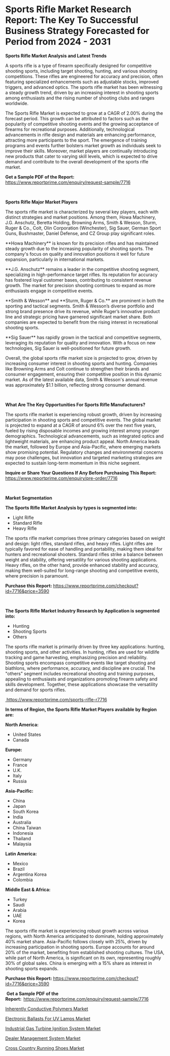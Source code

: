<p><h1>Sports Rifle Market Research Report: The Key To Successful Business Strategy Forecasted for Period from 2024 - 2031</h1></p><p><strong>Sports Rifle Market Analysis and Latest Trends</strong></p>
<p><p>A sports rifle is a type of firearm specifically designed for competitive shooting sports, including target shooting, hunting, and various shooting competitions. These rifles are engineered for accuracy and precision, often featuring specialized enhancements such as adjustable stocks, improved triggers, and advanced optics. The sports rifle market has been witnessing a steady growth trend, driven by an increasing interest in shooting sports among enthusiasts and the rising number of shooting clubs and ranges worldwide.</p><p>The Sports Rifle Market is expected to grow at a CAGR of 2.00% during the forecast period. This growth can be attributed to factors such as the popularity of competitive shooting events and the growing acceptance of firearms for recreational purposes. Additionally, technological advancements in rifle design and materials are enhancing performance, attracting more participants to the sport. The emergence of training programs and events further bolsters market growth as individuals seek to improve their skills. Moreover, market players are continually introducing new products that cater to varying skill levels, which is expected to drive demand and contribute to the overall development of the sports rifle market.</p></p>
<p><strong>Get a Sample PDF of the Report:&nbsp;</strong> <a href="https://www.reportprime.com/enquiry/request-sample/7716?utm_campaign=96&utm_medium=2&utm_source=Github&utm_content=ia&utm_term=15112024&utm_id=sports-rifle">https://www.reportprime.com/enquiry/request-sample/7716</a></p>
<p>&nbsp;</p>
<p><strong>Sports Rifle Major Market Players</strong></p>
<p><p>The sports rifle market is characterized by several key players, each with distinct strategies and market positions. Among them, Howa Machinery, J.G. Anschutz, Beretta Holding, Browning Arms, Smith & Wesson, Sturm, Ruger & Co., Colt, Olin Corporation (Winchester), Sig Sauer, German Sport Guns, Bushmaster, Daniel Defense, and CZ Group play significant roles.</p><p>**Howa Machinery** is known for its precision rifles and has maintained steady growth due to the increasing popularity of shooting sports. The company's focus on quality and innovation positions it well for future expansion, particularly in international markets.</p><p>**J.G. Anschutz** remains a leader in the competitive shooting segment, specializing in high-performance target rifles. Its reputation for accuracy has fostered loyal customer bases, contributing to consistent revenue growth. The market for precision shooting continues to expand as more enthusiasts engage in competitive events.</p><p>**Smith & Wesson** and **Sturm, Ruger & Co.** are prominent in both the sporting and tactical segments. Smith & Wesson’s diverse portfolio and strong brand presence drive its revenue, while Ruger’s innovative product line and strategic pricing have garnered significant market share. Both companies are expected to benefit from the rising interest in recreational shooting sports.</p><p>**Sig Sauer** has rapidly grown in the tactical and competitive segments, leveraging its reputation for quality and innovation. With a focus on new technologies, Sig Sauer is well-positioned for future growth.</p><p>Overall, the global sports rifle market size is projected to grow, driven by increasing consumer interest in shooting sports and hunting. Companies like Browning Arms and Colt continue to strengthen their brands and consumer engagement, ensuring their competitive position in this dynamic market. As of the latest available data, Smith & Wesson's annual revenue was approximately $1.1 billion, reflecting strong consumer demand.</p></p>
<p>&nbsp;</p>
<p><strong>What Are The Key Opportunities For Sports Rifle Manufacturers?</strong></p>
<p><p>The sports rifle market is experiencing robust growth, driven by increasing participation in shooting sports and competitive events. The global market is projected to expand at a CAGR of around 6% over the next five years, fueled by rising disposable incomes and growing interest among younger demographics. Technological advancements, such as integrated optics and lightweight materials, are enhancing product appeal. North America leads the market, followed by Europe and Asia-Pacific, where emerging markets show promising potential. Regulatory changes and environmental concerns may pose challenges, but innovation and targeted marketing strategies are expected to sustain long-term momentum in this niche segment.</p></p>
<p><strong>Inquire or Share Your Questions If Any Before Purchasing This Report:</strong> <a href="https://www.reportprime.com/enquiry/pre-order/7716?utm_campaign=96&utm_medium=2&utm_source=Github&utm_content=ia&utm_term=15112024&utm_id=sports-rifle">https://www.reportprime.com/enquiry/pre-order/7716</a></p>
<p>&nbsp;</p>
<p><strong>Market Segmentation</strong></p>
<p><strong>The Sports Rifle Market Analysis by types is segmented into:</strong></p>
<p><ul><li>Light Rifle</li><li>Standard Rifle</li><li>Heavy Rifle</li></ul></p>
<p><p>The sports rifle market comprises three primary categories based on weight and design: light rifles, standard rifles, and heavy rifles. Light rifles are typically favored for ease of handling and portability, making them ideal for hunters and recreational shooters. Standard rifles strike a balance between weight and stability, offering versatility for various shooting applications. Heavy rifles, on the other hand, provide enhanced stability and accuracy, making them well-suited for long-range shooting and competitive events, where precision is paramount.</p></p>
<p><strong>Purchase this Report:&nbsp;</strong><a href="https://www.reportprime.com/checkout?id=7716&price=3590&utm_campaign=96&utm_medium=2&utm_source=Github&utm_content=ia&utm_term=15112024&utm_id=sports-rifle">https://www.reportprime.com/checkout?id=7716&price=3590</a></p>
<p>&nbsp;</p>
<p><strong>The Sports Rifle Market Industry Research by Application is segmented into:</strong></p>
<p><ul><li>Hunting</li><li>Shooting Sports</li><li>Others</li></ul></p>
<p><p>The sports rifle market is primarily driven by three key applications: hunting, shooting sports, and other activities. In hunting, rifles are used for wildlife tracking and game harvesting, emphasizing precision and reliability. Shooting sports encompass competitive events like target shooting and biathlons, where performance, accuracy, and discipline are crucial. The "others" segment includes recreational shooting and training purposes, appealing to enthusiasts and organizations promoting firearm safety and skills development. Together, these applications showcase the versatility and demand for sports rifles.</p></p>
<p><a href="https://www.reportprime.com/sports-rifle-r7716?utm_campaign=96&utm_medium=2&utm_source=Github&utm_content=ia&utm_term=15112024&utm_id=sports-rifle">&nbsp;https://www.reportprime.com/sports-rifle-r7716</a></p>
<p><strong>In terms of Region, the Sports Rifle Market Players available by Region are:</strong></p>
<p>
    <p> <strong> North America: </strong>
        <ul>
            <li>United States</li>
            <li>Canada</li>
        </ul>
        </p> 
    <p> <strong> Europe: </strong>
        <ul>
            <li>Germany</li>
            <li>France</li>
            <li>U.K.</li>
            <li>Italy</li>
            <li>Russia</li>
        </ul>
        </p> 
    <p> <strong> Asia-Pacific: </strong>
        <ul>
            <li>China</li>
            <li>Japan</li>
            <li>South Korea</li>
            <li>India</li>
            <li>Australia</li>
            <li>China Taiwan</li>
            <li>Indonesia</li>
            <li>Thailand</li>
            <li>Malaysia</li>
        </ul>
        </p> 
    <p> <strong> Latin America: </strong>
        <ul>
            <li>Mexico</li>
            <li>Brazil</li>
            <li>Argentina Korea</li>
            <li>Colombia</li>
        </ul>
        </p> 
    <p> <strong> Middle East & Africa: </strong>
        <ul>
            <li>Turkey</li>
            <li>Saudi</li>
            <li>Arabia</li>
            <li>UAE</li>
            <li>Korea</li>
        </ul>
    </p>
    </p>
<p><p>The sports rifle market is experiencing robust growth across various regions, with North America anticipated to dominate, holding approximately 40% market share. Asia-Pacific follows closely with 25%, driven by increasing participation in shooting sports. Europe accounts for around 20% of the market, benefiting from established shooting cultures. The USA, while part of North America, is significant on its own, representing roughly 30% of global sales. China is emerging with a 15% share as interest in shooting sports expands.</p></p>
<p><strong>Purchase this Report: </strong><a href="https://www.reportprime.com/checkout?id=7716&price=3590&utm_campaign=96&utm_medium=2&utm_source=Github&utm_content=ia&utm_term=15112024&utm_id=sports-rifle">https://www.reportprime.com/checkout?id=7716&price=3590</a></p>
<p>&nbsp;<strong>Get a Sample PDF of the Report:&nbsp;&nbsp;</strong><a href="https://www.reportprime.com/enquiry/request-sample/7716?utm_campaign=96&utm_medium=2&utm_source=Github&utm_content=ia&utm_term=15112024&utm_id=sports-rifle">https://www.reportprime.com/enquiry/request-sample/7716</a></p>
<p><strong></strong></p>
<p><p><a href="https://www.linkedin.com/pulse/inherently-conductive-polymers-market-penetration-strategies-fqqpc?utm_campaign=96&utm_medium=2&utm_source=Github&utm_content=ia&utm_term=15112024&utm_id=sports-rifle">Inherently Conductive Polymers Market</a></p><p><a href="https://github.com/DianaWilson796/Market-Research-Report-List-1/blob/main/electronic-ballasts-for-uv-lamps-market.md?utm_campaign=96&utm_medium=2&utm_source=Github&utm_content=ia&utm_term=15112024&utm_id=sports-rifle">Electronic Ballasts For UV Lamps Market</a></p><p><a href="https://issuu.com/reportprime-2/docs/industrial-gas-turbine-ignition-sys_5a881ec5f31a0d?utm_campaign=96&utm_medium=2&utm_source=Github&utm_content=ia&utm_term=15112024&utm_id=sports-rifle">Industrial Gas Turbine Ignition System Market</a></p><p><a href="https://issuu.com/reportprime-2/docs/dealer-management-system-market-siz_be4ed4faa31f5a?utm_campaign=96&utm_medium=2&utm_source=Github&utm_content=ia&utm_term=15112024&utm_id=sports-rifle">Dealer Management System Market</a></p><p><a href="https://www.linkedin.com/pulse/cross-country-running-shoes-market-global-analysis-trends-oahjc?utm_campaign=96&utm_medium=2&utm_source=Github&utm_content=ia&utm_term=15112024&utm_id=sports-rifle">Cross Country Running Shoes Market</a></p></p>